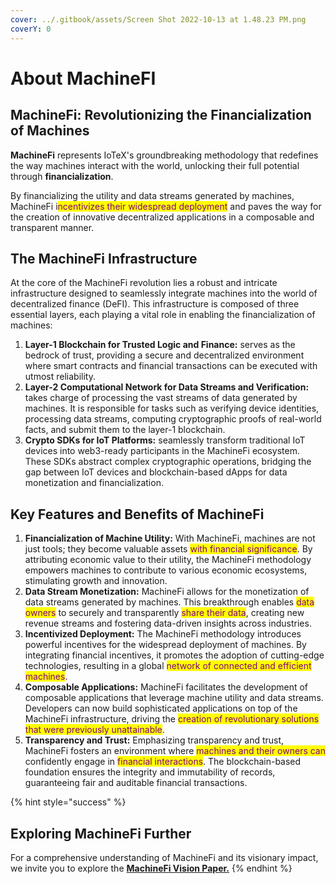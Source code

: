```yaml
---
cover: ../.gitbook/assets/Screen Shot 2022-10-13 at 1.48.23 PM.png
coverY: 0
---
```


# About MachineFI

## **MachineFi: Revolutionizing the Financialization of Machines**

**MachineFi** represents IoTeX's groundbreaking methodology that redefines the way machines interact with the world, unlocking their full potential through **financialization**.

By financializing the utility and data streams generated by machines, MachineFi i<mark style="color:purple;">ncentivizes their widespread deployment</mark> and paves the way for the creation of innovative decentralized applications in a composable and transparent manner.

## **The MachineFi Infrastructure**

At the core of the MachineFi revolution lies a robust and intricate infrastructure designed to seamlessly integrate machines into the world of decentralized finance (DeFI). This infrastructure is composed of three essential layers, each playing a vital role in enabling the financialization of machines:

1. **Layer-1 Blockchain for Trusted Logic and Finance:** serves as the bedrock of trust, providing a secure and decentralized environment where smart contracts and financial transactions can be executed with utmost reliability.
2. **Layer-2 Computational Network for Data Streams and Verification:** takes charge of processing the vast streams of data generated by machines. It is responsible for tasks such as verifying device identities, processing data streams, computing cryptographic proofs of real-world facts, and submit them to the layer-1 blockchain.
3. **Crypto SDKs for IoT Platforms:** seamlessly transform traditional IoT devices into web3-ready participants in the MachineFi ecosystem. These SDKs abstract complex cryptographic operations, bridging the gap between IoT devices and blockchain-based dApps for data monetization and financialization.

## **Key Features and Benefits of MachineFi**

1. **Financialization of Machine Utility:** With MachineFi, machines are not just tools; they become valuable assets <mark style="color:purple;">with financial significance</mark>. By attributing economic value to their utility, the MachineFi methodology empowers machines to contribute to various economic ecosystems, stimulating growth and innovation.
2. **Data Stream Monetization:** MachineFi allows for the monetization of data streams generated by machines. This breakthrough enables <mark style="color:purple;">data owners</mark> to securely and transparently <mark style="color:purple;">share their data</mark>, creating new revenue streams and fostering data-driven insights across industries.
3. **Incentivized Deployment:** The MachineFi methodology introduces powerful incentives for the widespread deployment of machines. By integrating financial incentives, it promotes the adoption of cutting-edge technologies, resulting in a global <mark style="color:purple;">network of connected and efficient machines</mark>.
4. **Composable Applications:** MachineFi facilitates the development of composable applications that leverage machine utility and data streams. Developers can now build sophisticated applications on top of the MachineFi infrastructure, driving the <mark style="color:purple;">creation of revolutionary solutions that were previously unattainable</mark>.
5. **Transparency and Trust:** Emphasizing transparency and trust, MachineFi fosters an environment where <mark style="color:purple;">machines and their owners can</mark> confidently engage in <mark style="color:purple;">financial interactions</mark>. The blockchain-based foundation ensures the integrity and immutability of records, guaranteeing fair and auditable financial transactions.



{% hint style="success" %}
## **Exploring MachineFi Further**

For a comprehensive understanding of MachineFi and its visionary impact, we invite you to explore the [**MachineFi Vision Paper.**](https://cdn.iotex.io/machinefi/IoTeX%202.0.pdf)&#x20;
{% endhint %}

